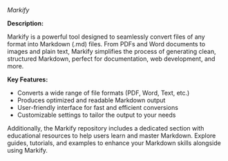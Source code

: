 *Markify*

**Description:**

Markify is a powerful tool designed to seamlessly convert files of any format into Markdown (.md) files. From PDFs and Word documents to images and plain text, Markify simplifies the process of generating clean, structured Markdown, perfect for documentation, web development, and more.

**Key Features:**
- Converts a wide range of file formats (PDF, Word, Text, etc.)
- Produces optimized and readable Markdown output
- User-friendly interface for fast and efficient conversions
- Customizable settings to tailor the output to your needs

Additionally, the Markify repository includes a dedicated section with educational resources to help users learn and master Markdown. Explore guides, tutorials, and examples to enhance your Markdown skills alongside using Markify.
